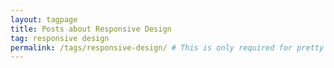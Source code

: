 ```yaml
---
layout: tagpage
title: Posts about Responsive Design
tag: responsive design
permalink: /tags/responsive-design/ # This is only required for pretty links.
---
```

